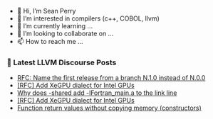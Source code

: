 - 👋 Hi, I’m Sean Perry
- 👀 I’m interested in compilers (c++, COBOL, llvm)
- 🌱 I’m currently learning ...
- 💞️ I’m looking to collaborate on ...
- 📫 How to reach me ...

<!---
s66perry/s66perry is a ✨ special ✨ repository because its `README.md` (this file) appears on your GitHub profile.
You can click the Preview link to take a look at your changes.
--->
### 📕 Latest LLVM Discourse Posts

<!-- DISCOURSE-LLVM:START -->
- [RFC: Name the first release from a branch N.1.0 instead of N.0.0](https://discourse.llvm.org/t/rfc-name-the-first-release-from-a-branch-n-1-0-instead-of-n-0-0/75384?page=2#post_22)
- [[RFC] Add XeGPU dialect for Intel GPUs](https://discourse.llvm.org/t/rfc-add-xegpu-dialect-for-intel-gpus/75723#post_4)
- [Why does -shared add -lFortran_main.a to the link line](https://discourse.llvm.org/t/why-does-shared-add-lfortran-main-a-to-the-link-line/75721#post_4)
- [[RFC] Add XeGPU dialect for Intel GPUs](https://discourse.llvm.org/t/rfc-add-xegpu-dialect-for-intel-gpus/75723#post_3)
- [Function return values without copying memory &lpar;constructors&rpar;](https://discourse.llvm.org/t/function-return-values-without-copying-memory-constructors/75725#post_1)
<!-- DISCOURSE-LLVM:END -->
